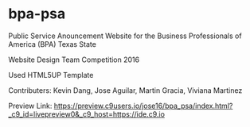 # bpa-psa
Public Service Anouncement Website for the Business Professionals of America (BPA) Texas State 

Website Design Team Competition 2016

Used HTML5UP Template

Contributers:
Kevin Dang, 
Jose Aguilar, 
Martin Gracia, 
Viviana Martinez

Preview Link: https://preview.c9users.io/jose16/bpa_psa/index.html?_c9_id=livepreview0&_c9_host=https://ide.c9.io
